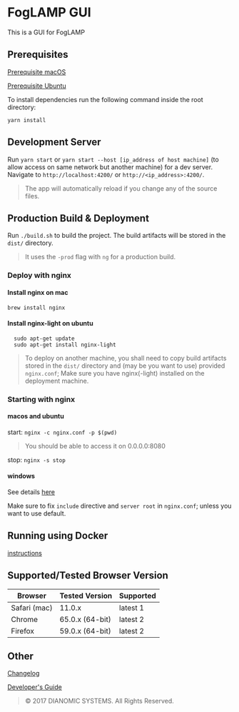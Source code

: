 # FogLAMP GUI
This is a GUI for FogLAMP

## Prerequisites

[Prerequisite macOS](prerequisite-macos.md)

[Prerequisite Ubuntu](prerequisite-ubuntu.md)

To install dependencies run the following command inside the root directory:

`yarn install`

## Development Server

Run `yarn start` or `yarn start --host [ip_address of host machine]` (to allow access on same network but another machine) for a dev server. Navigate to `http://localhost:4200/` or `http://<ip_address>:4200/`. 

> The app will automatically reload if you change any of the source files.


## Production Build & Deployment
Run `./build.sh` to build the project. The build artifacts will be stored in the `dist/` directory.

> It uses the `-prod` flag with `ng` for a production build.

### Deploy with nginx

#### Install nginx on mac 
```
brew install nginx 
```

#### Install nginx-light on ubuntu
```
  sudo apt-get update
  sudo apt-get install nginx-light
``` 

> To deploy on another machine, you shall need to copy build artifacts stored in the `dist/` directory and (may be you want to use) provided `nginx.conf`; Make sure you have nginx(-light) installed on the deployment machine.

### Starting with nginx

#### macos and ubuntu

start: `nginx -c nginx.conf -p $(pwd)`

> You should be able to access it on 0.0.0.0:8080

stop: `nginx -s stop`

#### windows

See details [here](windows-nginx-deployment-guide.md)

Make sure to fix `include` directive and `server root` in `nginx.conf`; unless you want to use default.


## Running using Docker 
[instructions](docker-readme.md)

## Supported/Tested Browser Version
Browser | Tested Version | Supported
--------|-------- |-------
Safari (mac)  | 11.0.x   | latest 1
Chrome  |65.0.x (64-bit) | latest 2 
Firefox |59.0.x (64-bit) | latest 2


## Other 
[Changelog](changelog.md)

[Developer's Guide](developers-guide.md)


> &copy; 2017 DIANOMIC SYSTEMS. All Rights Reserved.
